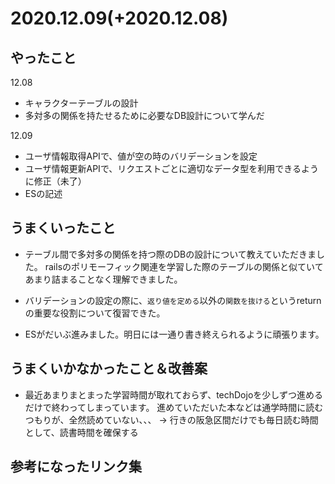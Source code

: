 # 2020.12.09(+2020.12.08)


## やったこと
12.08
- キャラクターテーブルの設計
- 多対多の関係を持たせるために必要なDB設計について学んだ

12.09
- ユーザ情報取得APIで、値が空の時のバリデーションを設定
- ユーザ情報更新APIで、リクエストごとに適切なデータ型を利用できるように修正（未了）
- ESの記述

## うまくいったこと

- テーブル間で多対多の関係を持つ際のDBの設計について教えていただきました。
railsのポリモーフィック関連を学習した際のテーブルの関係と似ていてあまり詰まることなく理解できました。

- バリデーションの設定の際に、`返り値を定める`以外の`関数を抜ける`というreturnの重要な役割について復習できた。

- ESがだいぶ進みました。明日には一通り書き終えられるように頑張ります。

## うまくいかなかったこと＆改善案

- 最近あまりまとまった学習時間が取れておらず、techDojoを少しずつ進めるだけで終わってしまっています。
進めていただいた本などは通学時間に読むつもりが、全然読めていない、、、
→ 行きの阪急区間だけでも毎日読む時間として、読書時間を確保する

## 参考になったリンク集


